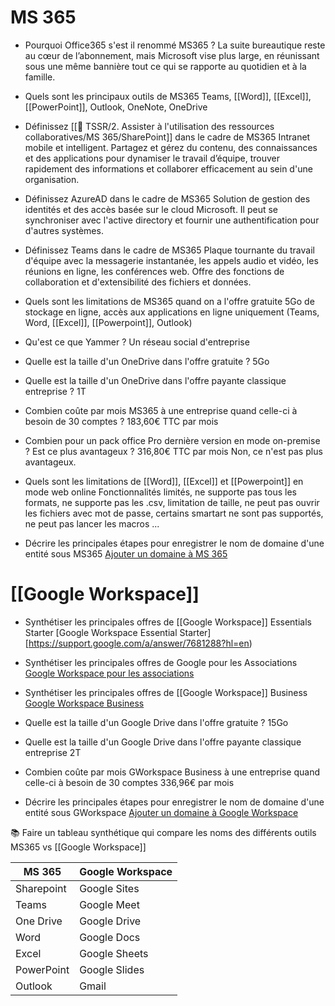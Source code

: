 # MS 365
- Pourquoi Office365 s'est il renommé MS365 ?
La suite bureautique reste au cœur de l’abonnement, mais Microsoft vise plus large, en réunissant sous une même bannière tout ce qui se rapporte au quotidien et à la famille. 

- Quels sont les principaux outils de MS365
Teams, [[Word]], [[Excel]], [[PowerPoint]], Outlook, OneNote, OneDrive

- Définissez [[🖖 TSSR/2. Assister à l'utilisation des ressources collaboratives/MS 365/SharePoint]] dans le cadre de MS365
Intranet mobile et intelligent. 
Partagez et gérez du contenu, des connaissances et des applications pour dynamiser le travail d’équipe, trouver rapidement des informations et collaborer efficacement au sein d'une organisation.

- Définissez AzureAD dans le cadre de MS365
Solution de gestion des identités et des accès basée sur le cloud Microsoft. Il peut se synchroniser avec l'active directory et fournir une authentification pour d'autres systèmes. 

- Définissez Teams dans le cadre de MS365
Plaque tournante du travail d'équipe avec la messagerie instantanée, les appels audio et vidéo, les réunions en ligne, les conférences web. Offre des fonctions de collaboration et d'extensibilité des fichiers et données. 

- Quels sont les limitations de MS365 quand on a l'offre gratuite 
5Go de stockage en ligne, accès aux applications en ligne uniquement (Teams, Word, [[Excel]], [[Powerpoint]], Outlook)

- Qu'est ce que Yammer ?
Un réseau social d'entreprise

- Quelle est la taille d'un OneDrive dans l'offre gratuite ?
5Go

- Quelle est la taille d'un OneDrive dans l'offre payante classique entreprise ?
1T

- Combien coûte par mois MS365 à une entreprise quand celle-ci à besoin de 30 comptes ?
183,60€ TTC par mois

- Combien pour un pack office Pro dernière version en mode on-premise ? Est ce plus avantageux ?
316,80€ TTC par mois
Non, ce n'est pas plus avantageux.

- Quels sont les limitations de [[Word]], [[Excel]] et [[Powerpoint]] en mode web online
Fonctionnalités limités,  ne supporte pas tous les formats, ne supporte pas les .csv, limitation de taille, ne peut pas ouvrir les fichiers avec mot de passe, certains smartart ne sont pas supportés, ne peut pas lancer les macros ...

- Décrire les principales étapes pour enregistrer le nom de domaine d'une entité sous MS365
[Ajouter un domaine à MS 365](https://learn.microsoft.com/fr-fr/microsoft-365/admin/setup/add-domain?view=o365-worldwide)


# [[Google Workspace]]
- Synthétiser les principales offres de [[Google Workspace]] Essentials Starter
[Google Workspace Essential Starter][https://support.google.com/a/answer/7681288?hl=en)

- Synthétiser les principales offres de Google pour les Associations
[Google Workspace pour les associations](https://www.google.com/intl/fr/nonprofits/workspace/compare/)

- Synthétiser les principales offres de [[Google Workspace]] Business
[Google Workspace Business](https://support.google.com/a/answer/6043385?hl=en)

- Quelle est la taille d'un Google Drive dans l'offre gratuite ?
15Go

- Quelle est la taille d'un Google Drive dans l'offre payante classique entreprise
2T

- Combien coûte par mois GWorkspace Business à une entreprise quand celle-ci à besoin de 30 comptes
336,96€ par mois

- Décrire les principales étapes pour enregistrer le nom de domaine d'une entité sous GWorkspace
[Ajouter un domaine à Google Workspace](https://support.google.com/a/answer/7502379?hl=fr)

📚 Faire un tableau synthétique qui compare les noms des différents outils MS365 vs [[Google Workspace]]


|MS 365|Google Workspace|
|---|---|
|Sharepoint|Google Sites|
|Teams|Google Meet|
|One Drive|Google Drive|
|Word|Google Docs|
|Excel|Google Sheets|
|PowerPoint|Google Slides|
|Outlook|Gmail|

